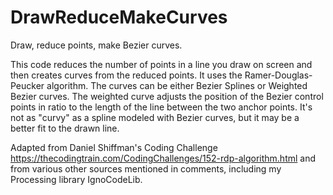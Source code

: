 # DrawReduceMakeCurves
 
Draw, reduce points, make Bezier curves.

This code reduces the number of points in a line you draw on screen and then creates curves from the reduced points. It uses the Ramer-Douglas-Peucker algorithm. The curves can be either Bezier Splines or Weighted Bezier curves. The weighted curve adjusts the position of the Bezier control points in ratio to the length of the line between the two anchor points. It's not as "curvy" as a spline modeled with Bezier curves, but it may be a better fit to the drawn line. 

Adapted from Daniel Shiffman's Coding Challenge https://thecodingtrain.com/CodingChallenges/152-rdp-algorithm.html and from various other sources mentioned in comments, including my Processing library IgnoCodeLib. 
